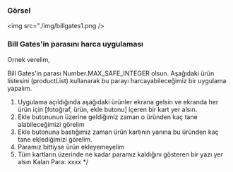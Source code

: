 ### Görsel

<img  src="./img/billgates1.png />


###  Bill Gates'in parasını harca uygulaması

Ornek verelim, 

Bill Gates'in parası Number.MAX_SAFE_INTEGER olsun. Aşağıdaki ürün listesini (productList) kullanarak bu parayı harcayabileceğimiz bir uygulama yapalım.

1) Uygulama açıldığında aşağıdaki ürünler ekrana gelsin ve ekranda her ürün için [fotoğraf, ürün, ekle butonu] içeren bir kart yer alsın.
2) Ekle butonunun üzerine geldiğımiz zaman o üründen kaç tane alabileceğimizi görelim
3) Ekle butonuna bastığımız zaman ürün kartının yanına bu üründen kaç tane eklediğimizi görelim.
4) Paramız bittiyse ürün ekleyemeyelim
5) Tüm kartların üzerinde ne kadar paramız kaldığını gösteren bir yazı yer alsın Kalan Para: xxxx
*/
